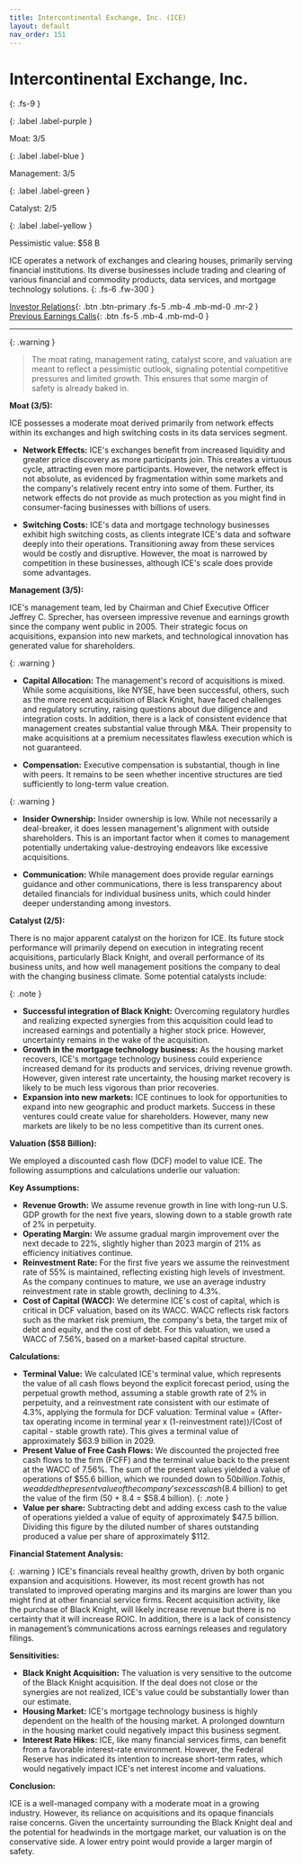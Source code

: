 ```yaml
---
title: Intercontinental Exchange, Inc. (ICE)
layout: default
nav_order: 151
---
```


# Intercontinental Exchange, Inc.
{: .fs-9 }

{: .label .label-purple }

Moat: 3/5

{: .label .label-blue }

Management: 3/5

{: .label .label-green }

Catalyst: 2/5

{: .label .label-yellow }

Pessimistic value: $58 B

ICE operates a network of exchanges and clearing houses, primarily serving financial institutions. Its diverse businesses include trading and clearing of various financial and commodity products, data services, and mortgage technology solutions.
{: .fs-6 .fw-300 }

[Investor Relations](https://www.google.com/search?q=ICE+investor+relations){: .btn .btn-primary .fs-5 .mb-4 .mb-md-0 .mr-2 }
[Previous Earnings Calls](https://discountingcashflows.com/company/ICE/transcripts/){: .btn .fs-5 .mb-4 .mb-md-0 }

---

{: .warning } 
>The moat rating, management rating, catalyst score, and valuation are meant to reflect a pessimistic outlook, signaling potential competitive pressures and limited growth. This ensures that some margin of safety is already baked in.


**Moat (3/5):**

ICE possesses a moderate moat derived primarily from network effects within its exchanges and high switching costs in its data services segment.

* **Network Effects:**  ICE's exchanges benefit from increased liquidity and greater price discovery as more participants join. This creates a virtuous cycle, attracting even more participants. However, the network effect is not absolute, as evidenced by fragmentation within some markets and the company's relatively recent entry into some of them. Further, its network effects do not provide as much protection as you might find in consumer-facing businesses with billions of users.

* **Switching Costs:** ICE's data and mortgage technology businesses exhibit high switching costs, as clients integrate ICE's data and software deeply into their operations. Transitioning away from these services would be costly and disruptive. However, the moat is narrowed by competition in these businesses, although ICE's scale does provide some advantages.

**Management (3/5):**

ICE's management team, led by Chairman and Chief Executive Officer Jeffrey C. Sprecher, has overseen impressive revenue and earnings growth since the company went public in 2005. Their strategic focus on acquisitions, expansion into new markets, and technological innovation has generated value for shareholders.

{: .warning }
* **Capital Allocation:** The management's record of acquisitions is mixed.  While some acquisitions, like NYSE, have been successful, others, such as the more recent acquisition of Black Knight, have faced challenges and regulatory scrutiny, raising questions about due diligence and integration costs.  In addition, there is a lack of consistent evidence that management creates substantial value through M&A. Their propensity to make acquisitions at a premium necessitates flawless execution which is not guaranteed.

* **Compensation:** Executive compensation is substantial, though in line with peers. It remains to be seen whether incentive structures are tied sufficiently to long-term value creation.

{: .warning }
* **Insider Ownership:** Insider ownership is low. While not necessarily a deal-breaker, it does lessen management's alignment with outside shareholders. This is an important factor when it comes to management potentially undertaking value-destroying endeavors like excessive acquisitions.

* **Communication:** While management does provide regular earnings guidance and other communications, there is less transparency about detailed financials for individual business units, which could hinder deeper understanding among investors.

**Catalyst (2/5):**

There is no major apparent catalyst on the horizon for ICE. Its future stock performance will primarily depend on execution in integrating recent acquisitions, particularly Black Knight, and overall performance of its business units, and how well management positions the company to deal with the changing business climate. Some potential catalysts include:


{: .note }
* **Successful integration of Black Knight:** Overcoming regulatory hurdles and realizing expected synergies from this acquisition could lead to increased earnings and potentially a higher stock price. However, uncertainty remains in the wake of the acquisition.
* **Growth in the mortgage technology business:**  As the housing market recovers, ICE's mortgage technology business could experience increased demand for its products and services, driving revenue growth. However, given interest rate uncertainty, the housing market recovery is likely to be much less vigorous than prior recoveries.
* **Expansion into new markets:** ICE continues to look for opportunities to expand into new geographic and product markets. Success in these ventures could create value for shareholders. However, many new markets are likely to be no less competitive than its current ones.


**Valuation ($58 Billion):**

We employed a discounted cash flow (DCF) model to value ICE. The following assumptions and calculations underlie our valuation:

**Key Assumptions:**

* **Revenue Growth:** We assume revenue growth in line with long-run U.S. GDP growth for the next five years, slowing down to a stable growth rate of 2% in perpetuity.
* **Operating Margin:** We assume gradual margin improvement over the next decade to 22%, slightly higher than 2023 margin of 21% as efficiency initiatives continue.
* **Reinvestment Rate:** For the first five years we assume the reinvestment rate of 55% is maintained, reflecting existing high levels of investment. As the company continues to mature, we use an average industry reinvestment rate in stable growth, declining to 4.3%.
* **Cost of Capital (WACC):** We determine ICE's cost of capital, which is critical in DCF valuation, based on its WACC. WACC reflects risk factors such as the market risk premium, the company's beta, the target mix of debt and equity, and the cost of debt. For this valuation, we used a WACC of 7.56%, based on a market-based capital structure.

**Calculations:**

* **Terminal Value:** We calculated ICE's terminal value, which represents the value of all cash flows beyond the explicit forecast period, using the perpetual growth method, assuming a stable growth rate of 2% in perpetuity, and a reinvestment rate consistent with our estimate of 4.3%, applying the formula for DCF valuation: Terminal value = (After-tax operating income in terminal year x (1-reinvestment rate))/(Cost of capital - stable growth rate).  This gives a terminal value of approximately $63.9 billion in 2029.
* **Present Value of Free Cash Flows:** We discounted the projected free cash flows to the firm (FCFF) and the terminal value back to the present at the WACC of 7.56%. The sum of the present values yielded a value of operations of $55.6 billion, which we rounded down to $50 billion. To this, we added the present value of the company’s excess cash ($8.4 billion) to get the value of the firm (50 + 8.4 = $58.4 billion).
{: .note }
* **Value per share:**  Subtracting debt and adding excess cash to the value of operations yielded a value of equity of approximately $47.5 billion. Dividing this figure by the diluted number of shares outstanding produced a value per share of approximately $112.

**Financial Statement Analysis:**

{: .warning }
ICE's financials reveal healthy growth, driven by both organic expansion and acquisitions.  However, its most recent growth has not translated to improved operating margins and its margins are lower than you might find at other financial service firms.  Recent acquisition activity, like the purchase of Black Knight, will likely increase revenue but there is no certainty that it will increase ROIC.  In addition, there is a lack of consistency in management’s communications across earnings releases and regulatory filings.

**Sensitivities:**

* **Black Knight Acquisition:** The valuation is very sensitive to the outcome of the Black Knight acquisition. If the deal does not close or the synergies are not realized, ICE's value could be substantially lower than our estimate.
* **Housing Market:** ICE's mortgage technology business is highly dependent on the health of the housing market. A prolonged downturn in the housing market could negatively impact this business segment.
* **Interest Rate Hikes:** ICE, like many financial services firms, can benefit from a favorable interest-rate environment. However, the Federal Reserve has indicated its intention to increase short-term rates, which would negatively impact ICE's net interest income and valuations.


**Conclusion:**

ICE is a well-managed company with a moderate moat in a growing industry. However, its reliance on acquisitions and its opaque financials raise concerns. Given the uncertainty surrounding the Black Knight deal and the potential for headwinds in the mortgage market, our valuation is on the conservative side. A lower entry point would provide a larger margin of safety.